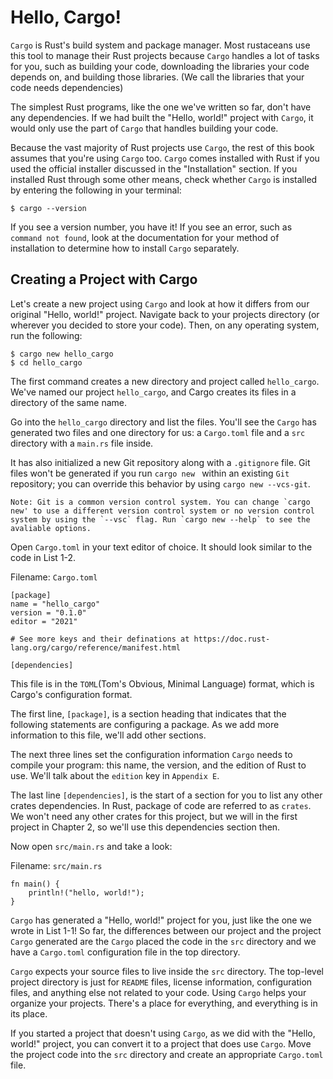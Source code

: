 # Hello, Cargo!

`Cargo` is Rust's build system and package manager. Most rustaceans use this tool to manage their Rust projects because `Cargo` handles a lot of tasks for you, such as building your code, downloading the libraries your code depends on, and building those libraries. (We call the libraries that your code needs dependencies)

The simplest Rust programs, like the one we've written so far, don't have any dependencies. If we had built the "Hello, world!" project with `Cargo`, it would only use the part of `Cargo` that handles building your code.

Because the vast majority of Rust projects use `Cargo`, the rest of this book assumes that you're using `Cargo` too. `Cargo` comes installed with Rust if you used the official installer discussed in the "Installation" section. If you installed Rust through some other means, check whether `Cargo` is installed by entering the following in your terminal:

    $ cargo --version

If you see a version number, you have it! If you see an error, such as `command not found`, look at the documentation for your method of installation to determine how to install `Cargo` separately.

## Creating a Project with Cargo

Let's create a new project using `Cargo` and look at how it differs from our original "Hello, world!" project. Navigate back to your projects directory (or wherever you decided to store your code). Then, on any operating system, run the following:
```
$ cargo new hello_cargo
$ cd hello_cargo
```
The first command creates a new directory and project called `hello_cargo`. We've named our project `hello_cargo`, and Cargo creates its files in a directory of the same name.

Go into the `hello_cargo` directory and list the files. You'll see the `Cargo` has generated two files and one directory for us: a `Cargo.toml` file and a `src` directory with a `main.rs` file inside.

It has also initialized a new Git repository along with a `.gitignore` file. Git files won't be generated if you run `cargo new ` within an existing `Git` repository; you can override this behavior by using `cargo new --vcs-git`.

    Note: Git is a common version control system. You can change `cargo new' to use a different version control system or no version control system by using the `--vsc` flag. Run `cargo new --help` to see the avaliable options.

Open `Cargo.toml` in your text editor of choice. It should look similar to the code in List 1-2.

Filename: `Cargo.toml`
```
[package]
name = "hello_cargo"
version = "0.1.0"
editor = "2021"

# See more keys and their definations at https://doc.rust-lang.org/cargo/reference/manifest.html

[dependencies]
```
This file is in the `TOML`(Tom's Obvious, Minimal Language) format, which is Cargo's configuration format.

The first line, `[package]`, is a section heading that indicates that the following statements are configuring a package. As we add more information to this file, we'll add other sections.

The next three lines set the configuration information `Cargo` needs to compile your program: this name, the version, and the edition of Rust to use. We'll talk about the `edition` key in `Appendix E`.

The last line `[dependencies]`, is the start of a section for you to list any other crates dependencies. In Rust, package of code are referred to as `crates`. We won't need any other crates for this project, but we will in the first project in Chapter 2, so we'll use this dependencies section then.

Now open `src/main.rs` and take a look:

Filename: `src/main.rs`
```
fn main() {
    println!("hello, world!");
}
```
`Cargo` has generated a "Hello, world!" project for you, just like the one we wrote in List 1-1! So far, the differences between our project and the project `Cargo` generated are the `Cargo` placed the code in the `src` directory and we have a `Cargo.toml` configuration file in the top directory.

`Cargo` expects your source files to live inside the `src` directory. The top-level project directory is just for `README` files, license information, configuration files, and anything else not related to your code. Using `Cargo` helps your organize your projects. There's a place for everything, and everything is in its place.

If you started a project that doesn't using `Cargo`, as we did with the "Hello, world!" project, you can convert it to a project that does use `Cargo`. Move the project code into the `src` directory and create an appropriate `Cargo.toml` file.






